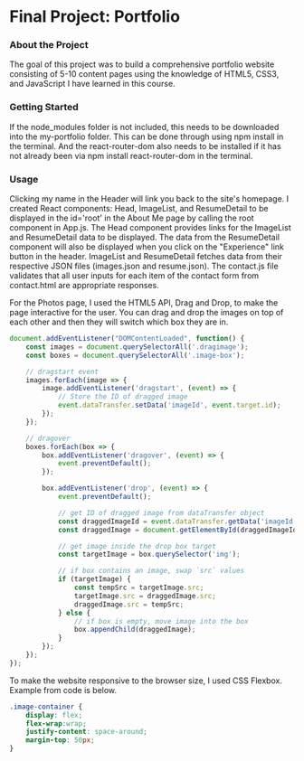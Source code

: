 # Final Project: Portfolio
### About the Project
The goal of this project was to build a comprehensive portfolio website consisting of 5-10 content pages using the knowledge of HTML5, CSS3, and JavaScript I have learned in this course.
### Getting Started
If the node_modules folder is not included, this needs to be downloaded into the my-portfolio folder. This can be done through using npm install in the terminal. And the react-router-dom also needs to be installed if it has not already been via npm install react-router-dom in the terminal.

### Usage
Clicking my name in the Header will link you back to the site's homepage.
I created React components: Head, ImageList, and ResumeDetail to be displayed in the id='root' in the About Me page by calling the root component in App.js. The Head component provides links for the ImageList and ResumeDetail data to be displayed. The data from the ResumeDetail component will also be displayed when you click on the "Experience" link button in the header. ImageList and ResumeDetail fetches data from their respective JSON files (images.json and resume.json).
The contact.js file validates that all user inputs for each item of the contact form from contact.html are appropriate responses.

For the Photos page, I used the HTML5 API, Drag and Drop, to make the page interactive for the user.
You can drag and drop the images on top of each other and then they will switch which box they are in.
```Javascript
document.addEventListener("DOMContentLoaded", function() {
    const images = document.querySelectorAll('.dragimage');
    const boxes = document.querySelectorAll('.image-box');

    // dragstart event
    images.forEach(image => {
        image.addEventListener('dragstart', (event) => {
            // Store the ID of dragged image
            event.dataTransfer.setData('imageId', event.target.id);
        });
    });

    // dragover
    boxes.forEach(box => {
        box.addEventListener('dragover', (event) => {
            event.preventDefault(); 
        });

        box.addEventListener('drop', (event) => {
            event.preventDefault(); 

            // get ID of dragged image from dataTransfer object
            const draggedImageId = event.dataTransfer.getData('imageId');
            const draggedImage = document.getElementById(draggedImageId);

            // get image inside the drop box target
            const targetImage = box.querySelector('img');

            // if box contains an image, swap `src` values
            if (targetImage) {
                const tempSrc = targetImage.src;
                targetImage.src = draggedImage.src;
                draggedImage.src = tempSrc;
            } else {
                // if box is empty, move image into the box
                box.appendChild(draggedImage);
            }
        });
    });
});

```
To make the website responsive to the browser size, I used CSS Flexbox. Example from code is below.
```css
.image-container {
    display: flex;
    flex-wrap:wrap;
    justify-content: space-around;
    margin-top: 50px;
}
```